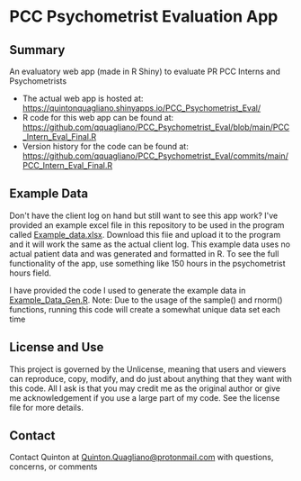 # PCC Psychometrist Evaluation App

## Summary
An evaluatory web app (made in R Shiny) to evaluate PR PCC Interns and Psychometrists

- The actual web app is hosted at: https://quintonquagliano.shinyapps.io/PCC_Psychometrist_Eval/
- R code for this web app can be found at: https://github.com/qquagliano/PCC_Psychometrist_Eval/blob/main/PCC_Intern_Eval_Final.R
- Version history for the code can be found at: https://github.com/qquagliano/PCC_Psychometrist_Eval/commits/main/PCC_Intern_Eval_Final.R

## Example Data
Don't have the client log on hand but still want to see this app work? I've provided an example excel file in this repository to be used in the program called [Example_data.xlsx](https://github.com/qquagliano/PCC_Intern_Eval/blob/main/Example_data.xlsx?raw=true). Download this fiie and upload it to the program and it will work the same as the actual client log. This example data uses no actual patient data and was generated and formatted in R. To see the full functionality of the app, use something like 150 hours in the psychometrist hours field.

I have provided the code I used to generate the example data in [Example_Data_Gen.R](https://github.com/qquagliano/PCC_Psychometrist_Eval/blob/main/Example_Data_Gen.R). Note: Due to the usage of the sample() and rnorm() functions, running this code will create a somewhat unique data set each time

## License and Use
This project is governed by the Unlicense, meaning that users and viewers can reproduce, copy, modify, and do just about anything that they want with this code. All I ask is that you may credit me as the original author or give me acknowledgement if you use a large part of my code. See the license file for more details.

## Contact
Contact Quinton at Quinton.Quagliano@protonmail.com with questions, concerns, or comments
